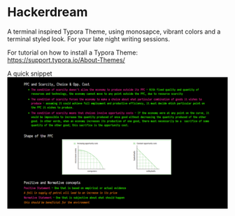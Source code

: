 # Hackerdream
A terminal inspired Typora Theme, using monosapce, vibrant colors and a terminal styled look. For your late night writing sessions.

For tutorial on how to install a Typora Theme:
https://support.typora.io/About-Themes/

A quick snippet
<img src = "Hackerdream snippet.PNG">
